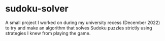 # sudoku-solver
A small project I worked on during my university recess (December 2022) to try and make an algorithm that solves Sudoku puzzles strictly using strategies I knew from playing the game.
